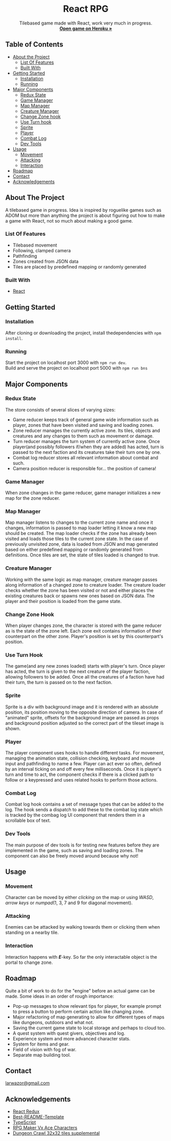   <h1 align="center">React RPG</h1>
  <p align="center">
    Tilebased game made with React, work very much in progress.
    <br />
    <a href="https://react-peli.herokuapp.com/" target="_blank"><strong>Open game on Heroku »</strong></a>
  </p>
  
## Table of Contents

* [About the Project](#about-the-project)
  * [List Of Features](#list-of-features)
  * [Built With](#built-with)
* [Getting Started](#getting-started)
  * [Installation](#installation)
  * [Running](#running)
* [Major Components](#major-components)
  * [Redux State](#redux-state)
  * [Game Manager](#game-manager)
  * [Map Manager](#map-manager)
  * [Creature Manager](#creature-manager)
  * [Change Zone hook](#change-zone-hook)
  * [Use Turn hook](#use-turn-hook)
  * [Sprite](#sprite)
  * [Player](#player)
  * [Combat Log](#combat-log)
  * [Dev Tools](#dev-tools)
* [Usage](#usage)
  * [Movement](#movement)
  * [Attacking](#attacking)
  * [Interaction](#interaction)
* [Roadmap](#roadmap)
* [Contact](#contact)
* [Acknowledgements](#acknowledgements)

## About The Project

A tilebased game in progress. Idea is inspired by roguelike games such as ADOM but more than anything the project is about figuring out how to make a game with React, not so much about making a good game.

### List Of Features

* Tilebased movement
* Following, clamped camera
* Pathfinding
* Zones created from JSON data
* Tiles are placed by predefined mapping or randomly generated

### Built With

* [React](https://reactjs.org)

## Getting Started

### Installation

After cloning or downloading the project, install thedependencies with `npm install`.

### Running

Start the project on localhost port 3000 with `npm run dev`.  
Build and serve the project on localhost port 5000 with `npm run bns`

## Major Components

### Redux State

The store consists of several slices of varying sizes:
* Game reducer keeps track of general game wide information such as player, zones that have been visited and saving and loading zones.
* Zone reducer manages the currently active zone. Its tiles, objects and creatures and any changes to them such as movement or damage.
* Turn reducer manages the turn system of currently active zone. Once player(and possibly followers if/when they are added) has acted, turn is passed to the next       faction and its creatures take their turn one by one.
* Combat log reducer stores all relevant information about combat and such.
* Camera position reducer is responsible for... the position of camera!

### Game Manager

When zone changes in the game reducer, game manager initializes a new map for the zone reducer.

### Map Manager

Map manager listens to changes to the current zone name and once it changes, information is passed to map loader letting it know a new map should be created. The map loader checks if the zone has already been visited and loads those tiles to the current zone state. In the case of previously unvisited zone, data is loaded from JSON and map generated based on either predefined mapping or randomly generated from definitions. Once tiles are set, the state of tiles loaded is changed to true.

### Creature Manager

Working with the same logic as map manager, creature manager passes along information of a changed zone to creature loader. The creature loader checks whether the zone has been visited or not and either places the existing creatures back or spawns new ones based on JSON data. The player and their position is loaded from the game state.

### Change Zone Hook

When player changes zone, the character is stored with the game reducer as is the state of the zone left. Each zone exit contains information of their counterpart on the other zone. Player's position is set by this counterpart's position.

### Use Turn Hook

The game(and any new zones loaded) starts with player's turn. Once player has acted, the turn is given to the next creature of the player faction, allowing followers to be added. Once all the creatures of a faction have had their turn, the turn is passed on to the next faction.

### Sprite

Sprite is a div with background image and it is rendered with an absolute position, its position moving to the opposite direction of camera. In case of "animated" sprite, offsets for the background image are passed as props and background position adjusted so the correct part of the tileset image is shown.

### Player

The player component uses hooks to handle different tasks. For movement, managing the animation state, collision checking, keyboard and mouse input and pathfinding to name a few. Player can act ever so often, defined by an interval ticking on and off every few milliseconds. Once it is player's turn and time to act, the component checks if there is a clicked path to follow or a keypressed and uses related hooks to perform those actions.

### Combat Log

Combat log hook contains a set of message types that can be added to the log. The hook sends a dispatch to add these to the combat log state which is tracked by the combag log UI component that renders them in a scrollable box of text.

### Dev Tools

The main purpose of dev tools is for testing new features before they are implemented in the game, such as saving and loading zones. The component can also be freely moved around because why not!

## Usage

### Movement

Character can be moved by either _clicking_ on the map or using _WASD_, _arrow keys_ or _numpad_(1, 3, 7 and 9 for diagonal movement).

### Attacking

Enemies can be attacked by walking towards them or clicking them when standing on a nearby tile.

### Interaction

Interaction happens with **_E_**-key. So far the only interactable object is the portal to change zone.

## Roadmap

Quite a bit of work to do for the "engine" before an actual game can be made. Some ideas in an order of rough importance:

* Pop-up messages to show relevant tips for player, for example prompt to press a button to perform certain action like changing zone.
* Major refactoring of map generating to allow for different types of maps like dungeons, outdoors and what not.
* Saving the current game state to local storage and perhaps to cloud too.
* A quest system with quest givers, objectives and log.
* Experience system and more advanced character stats.
* System for items and gear.
* Field of vision with fog of war.
* Separate map building tool.

## Contact

larwazor@gmail.com

## Acknowledgements
* [React Redux](https://react-redux.js.org/)
* [Best-README-Template](https://github.com/othneildrew/Best-README-Template)
* [TypeScript](https://www.typescriptlang.org/)
* [RPG Maker Vx Ace Characters](https://lanto.itch.io/free-characters)
* [Dungeon Crawl 32x32 tiles supplemental](https://opengameart.org/content/dungeon-crawl-32x32-tiles-supplemental)

